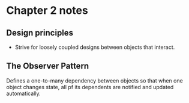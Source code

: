 # Chapter 2 notes

## Design principles

* Strive for loosely coupled designs between objects that interact.

## The Observer Pattern

Defines a one-to-many dependency between objects so that when one object changes state, all pf its dependents are notified and updated automatically.
